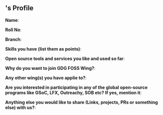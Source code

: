 ## <Namw>'s Profile

**Name**: 

**Roll No**:

**Branch**:

**Skills you have (list them as points)**:

**Open source tools and services you like and used so far**:

**Why do you want to join GDG FOSS Wing?**: 

**Any other wing(s) you have applie to?**:

**Are you interested in participating in any of the global open-source programs like GSoC, LFX, Outreachy, SOB etc? If yes, mention it**:

**Anything else you would like to share (Links, projects, PRs or something else) with us?**: